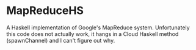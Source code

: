 MapReduceHS
===========

A Haskell implementation of Google's MapReduce system. Unfortunately this code does not actually work, it hangs in a Cloud Haskell method (spawnChannel) and I can't figure out why.
